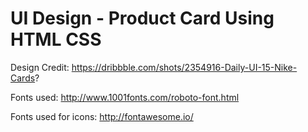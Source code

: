 # UI Design - Product Card Using HTML CSS


Design Credit:  https://dribbble.com/shots/2354916-Daily-UI-15-Nike-Cards?

Fonts used:   http://www.1001fonts.com/roboto-font.html

Fonts used for icons:   http://fontawesome.io/


